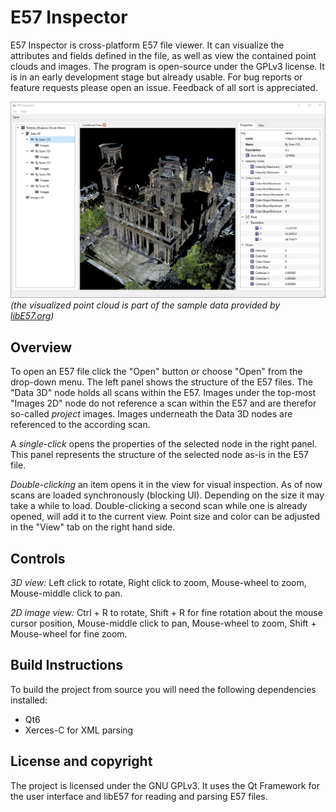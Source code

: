 # E57 Inspector

E57 Inspector is cross-platform E57 file viewer. 
It can visualize the attributes and fields defined in the file, as well as view the contained point clouds and images. 
The program is open-source under the GPLv3 license.
It is in an early development stage but already usable.
For bug reports or feature requests please open an issue.
Feedback of all sort is appreciated.

![Screenshot](docs/e57inspector_screenshot.png)
*(the visualized point cloud is part of the sample data provided by [libE57.org](http://libe57.org/data.html))*

## Overview
To open an E57 file click the "Open" button or choose "Open" from the drop-down menu.
The left panel shows the structure of the E57 files.
The "Data 3D" node holds all scans within the E57.
Images under the top-most "Images 2D" node do not reference a scan within the E57 and are therefor so-called *project* images.
Images underneath the Data 3D nodes are referenced to the according scan.

A *single-click* opens the properties of the selected node in the right panel.
This panel represents the structure of the selected node as-is in the E57 file.

*Double-clicking* an item opens it in the view for visual inspection.
As of now scans are loaded synchronously (blocking UI). Depending on the size it may take a while to load.
Double-clicking a second scan while one is already opened, will add it to the current view.
Point size and color can be adjusted in the "View" tab on the right hand side.

## Controls

*3D view:* Left click to rotate, Right click to zoom, Mouse-wheel to zoom, Mouse-middle click to pan.

*2D image view:* Ctrl + R to rotate, Shift + R for fine rotation about the mouse cursor position, Mouse-middle click to pan, Mouse-wheel to zoom, Shift + Mouse-wheel for fine zoom.

## Build Instructions

To build the project from source you will need the following dependencies installed:

* Qt6
* Xerces-C for XML parsing

## License and copyright

The project is licensed under the GNU GPLv3. 
It uses the Qt Framework for the user interface and libE57 for reading and parsing E57 files.
